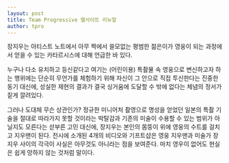 ```yaml
---
layout: post
title: Team Progressive 웹사이트 리뉴얼
author: tpro
---
```


장지우는 아티스트 노트에서 아무 짝에서 쓸모없는 평범한 젊은이가 영웅이 되는 과정에서 얻을 수 있는 카타르시스에 대해 언급한 바 있다.

<!--break-->

누구나 다소 유치하고 등신같다고 여기는 (어린이용) 특촬물 속 영웅으로 변신하고자 하는 행위에는 단순히 무언가를 체험하기 위해 자신이 그 안으로 직접 투신한다는 진중한 동기 대신에, 성실한 재현의 결과가 결국 싱거움에 도달할 수 밖에 없다는 체념의 정서가 짙게 깔려있다.

그러나 도대체 무슨 상관인가? 정규한 미니어처 촬영으로 명성을 얻었던 일본의 특촬 기술을 절대로 따라가지 못할 것이라는 박탈감과 기존의 미술이 수용할 수 있는 범위가 아닐지도 모른다는 섣부른 고민 대신에, 장지우는 본인의 몸뚱이 위에 영웅의 수트를 걸치고 지우맨이 된다. 전시에 소개된 4개의 비디오와 기프트샵은 영웅 지우맨과 미술가 장지우 사이의 각극이 사실은 아무것도 아니라는 점을 보여준다. 마치 영우이 없어도 현실은 쉽게 망하지 않는 것처럼 말이다.